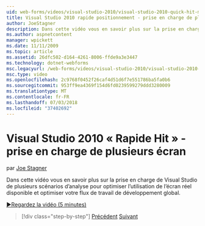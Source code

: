 ```yaml
---
uid: web-forms/videos/visual-studio-2010/visual-studio-2010-quick-hit-multi-monitor-support
title: Visual Studio 2010 rapide positionnement - prise en charge de plusieurs écran
author: JoeStagner
description: Dans cette vidéo vous en savoir plus sur la prise en charge de Visual Studio de plusieurs scénarios d’analyse pour optimiser l’utilisation de l’écran réel disponible et optimiser votre global...
ms.author: aspnetcontent
manager: wpickett
ms.date: 11/11/2009
ms.topic: article
ms.assetid: 26dfc502-d164-4261-8006-ffde9a3e3447
ms.technology: dotnet-webforms
msc.legacyurl: /web-forms/videos/visual-studio-2010/visual-studio-2010-quick-hit-multi-monitor-support
msc.type: video
ms.openlocfilehash: 2c9768f0452f26caf4d51d6f7e551786ba5fa0b6
ms.sourcegitcommit: 953ff9ea4369f154d6fd0239599279ddd3280009
ms.translationtype: MT
ms.contentlocale: fr-FR
ms.lasthandoff: 07/03/2018
ms.locfileid: "37402692"
---
```

<a name="visual-studio-2010-quick-hit---multi-monitor-support"></a>Visual Studio 2010 « Rapide Hit » - prise en charge de plusieurs écran
====================
par [Joe Stagner](https://github.com/JoeStagner)

Dans cette vidéo vous en savoir plus sur la prise en charge de Visual Studio de plusieurs scénarios d’analyse pour optimiser l’utilisation de l’écran réel disponible et optimiser votre flux de travail de développement global. 

[&#9654;Regardez la vidéo (5 minutes)](https://channel9.msdn.com/Blogs/ASP-NET-Site-Videos/visual-studio-2010-quick-hit-multi-monitor-support)

> [!div class="step-by-step"]
> [Précédent](visual-studio-2010-quick-hit-intellisense-smart-lists.md)
> [Suivant](visual-studio-2010-quick-hit-new-web-project-template.md)
